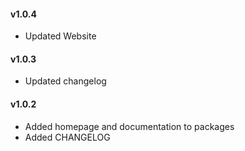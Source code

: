 #### v1.0.4

- Updated Website

#### v1.0.3

- Updated changelog

#### v1.0.2

- Added homepage and documentation to packages
- Added CHANGELOG